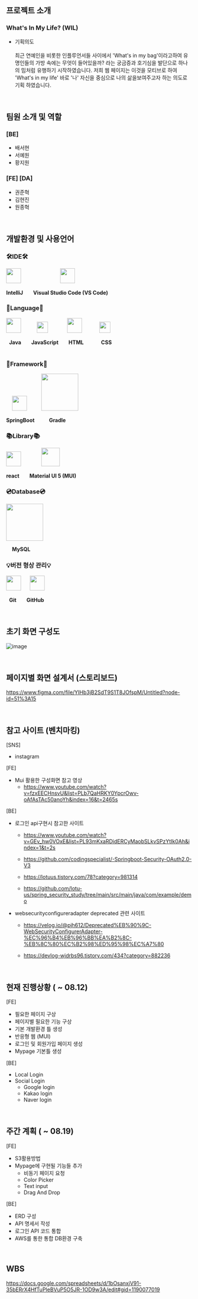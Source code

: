 ## 프로젝트 소개
### <strong>W</strong>hat's <strong>I</strong>n My <strong>L</strong>ife? (WIL) 

- 기획의도 <br><br>
최근 연예인을 비롯한 인플루언서들 사이에서 'What's in my bag'이라고하여 유명인들의 가방 속에는 무엇이 들어있을까? 라는 궁금증과 호기심을 발단으로 하나의 밈처럼 유행하기 시작하였습니다. 저희 웹 페이지는 이것을 모티브로 하여 'What's in my life' 바로 '나' 자신을 중심으로 나의 삶을보여주고자 하는 의도로 기획 하였습니다.

<br>

## 팀원 소개 및 역할 
### [BE]
 - 배서현
 - 서예원
 - 황지원

### [FE] [DA]
 - 권준혁
 - 김현진
 - 원종혁

<br>
 
## 개발환경 및 사용언어
### 🛠IDE🛠
<img src="https://upload.wikimedia.org/wikipedia/commons/9/9c/IntelliJ_IDEA_Icon.svg" width=40px> &nbsp;&nbsp;&nbsp;&nbsp;&nbsp;&nbsp;&nbsp;&nbsp;&nbsp;&nbsp;&nbsp;&nbsp;&nbsp;&nbsp;&nbsp;&nbsp;&nbsp;&nbsp;&nbsp;&nbsp;&nbsp;&nbsp;&nbsp;&nbsp;&nbsp; <img src="https://upload.wikimedia.org/wikipedia/commons/9/9a/Visual_Studio_Code_1.35_icon.svg" width=40px>

**IntelliJ** &nbsp;&nbsp;&nbsp;&nbsp;&nbsp; **Visual Studio Code (VS Code)**
<br>

### 💋Language💋
<img src="https://www.svgrepo.com/show/303388/java-4-logo.svg" width=40px> &nbsp;&nbsp;&nbsp;&nbsp;&nbsp;&nbsp;&nbsp;&nbsp;&nbsp; <img src="https://upload.wikimedia.org/wikipedia/commons/d/d4/Javascript-shield.svg" width=30px> &nbsp;&nbsp;&nbsp;&nbsp;&nbsp;&nbsp;&nbsp;&nbsp;&nbsp;&nbsp;&nbsp; <img src="https://upload.wikimedia.org/wikipedia/commons/6/61/HTML5_logo_and_wordmark.svg" width=40px> &nbsp;&nbsp;&nbsp;&nbsp;&nbsp;&nbsp;&nbsp;&nbsp;&nbsp;&nbsp; <img src="https://upload.wikimedia.org/wikipedia/commons/3/3d/CSS.3.svg" width=30px>

&nbsp; **Java** &nbsp;&nbsp;&nbsp;&nbsp;&nbsp; **JavaScript** &nbsp;&nbsp;&nbsp;&nbsp;&nbsp; **HTML** &nbsp;&nbsp;&nbsp;&nbsp;&nbsp;&nbsp;&nbsp;&nbsp;&nbsp;&nbsp; **CSS**  
<br>

### 🧱Framework🧱
&nbsp;&nbsp;&nbsp;&nbsp;<img src="https://img1.daumcdn.net/thumb/R800x0/?scode=mtistory2&fname=https%3A%2F%2Fblog.kakaocdn.net%2Fdn%2F3G7EJ%2FbtqBHUirjvP%2F2J0QLAxvw3yFKsSswQwDy1%2Fimg.png" width=40px> &nbsp;&nbsp;&nbsp;&nbsp;&nbsp;&nbsp;&nbsp;&nbsp; <img src="https://upload.wikimedia.org/wikipedia/commons/c/cb/Gradle_logo.png" width=100px>

**SpringBoot** &nbsp;&nbsp;&nbsp;&nbsp;&nbsp;&nbsp;&nbsp;&nbsp; **Gradle**
<br>

### 📚Library📚
<img src="https://upload.wikimedia.org/wikipedia/commons/a/a7/React-icon.svg" width=40px> &nbsp;&nbsp;&nbsp;&nbsp;&nbsp;&nbsp;&nbsp;&nbsp;&nbsp;&nbsp;&nbsp;&nbsp; <img src="https://v4.material-ui.com/static/logo.png" width=50px>

**react** &nbsp;&nbsp;&nbsp;&nbsp;&nbsp; **Material UI 5 (MUI)** 
<br>

### 💿Database💿
<img src="https://www.vectorlogo.zone/logos/mysql/mysql-official.svg" width=100px> 

&nbsp;&nbsp;&nbsp;&nbsp;**MySQL**
<br>

### 💡버전 형상 관리💡
<img src="https://upload.wikimedia.org/wikipedia/commons/thumb/3/3f/Git_icon.svg/1200px-Git_icon.svg.png" width=40px> &nbsp;&nbsp;&nbsp;&nbsp; <img src="https://simpleicons.org/icons/github.svg" width=40px>

&nbsp;&nbsp;**Git** &nbsp;&nbsp;&nbsp;&nbsp;&nbsp; **GitHub**

<br>

## 초기 화면 구성도
![image](https://user-images.githubusercontent.com/103519499/184104327-38966670-d1e7-420e-bf9a-30200a59d2a0.png)

<br>

## 페이지별 화면 설계서 (스토리보드)
https://www.figma.com/file/YIHb3jB2SdT9S1T8JOfspM/Untitled?node-id=51%3A15

<br>

## 참고 사이트 (벤치마킹)
[SNS]
- instagram

[FE]
- Mui 활용한 구성화면 참고 영상
    - https://www.youtube.com/watch?v=fzxEECHnsvU&list=PLb7QaHRKY0YpcrOwv-oAfAsTAc50anoYh&index=16&t=2465s

[BE]
- 로그인 api구현시 참고한 사이트

  - https://www.youtube.com/watch?v=GEv_hw0VOxE&list=PL93mKxaRDidERCyMaobSLkvSPzYtIk0Ah&index=1&t=2s

  - https://github.com/codingspecialist/-Springboot-Security-OAuth2.0-V3

  - https://lotuus.tistory.com/78?category=981314

  - https://github.com/lotu-us/spring_security_study/tree/main/src/main/java/com/example/demo

-  websecurityconfigureradapter deprecated 관련 사이트

    - https://velog.io/@pjh612/Deprecated%EB%90%9C-WebSecurityConfigurerAdapter-%EC%96%B4%EB%96%BB%EA%B2%8C-%EB%8C%80%EC%B2%98%ED%95%98%EC%A7%80

   - https://devlog-wjdrbs96.tistory.com/434?category=882236

<br>

## 현재 진행상황 ( ~ 08.12)
[FE] 
- 필요한 페이지 구상
- 페이지별 필요한 기능 구상
- 기본 개발환경 틀 생성
- 반응형 웹 (MUI)
- 로그인 및 회원가입 페이지 생성
- Mypage 기본틀 생성

[BE]
- Local Login 
- Social Login
    - Google login
    - Kakao login
    - Naver login

<br>

## 주간 계획 ( ~ 08.19)
[FE] 
- S3활용방법
- Mypage에 구현될 기능들 추가
    - 비동기 페이지 요청
    - Color Picker
    - Text input 
    - Drag And Drop

[BE]
- ERD 구성
- API 명세서 작성
- 로그인 API 코드 통합
- AWS를 통한 통합 DB환경 구축

<br>

## WBS
https://docs.google.com/spreadsheets/d/1bOsanxjV91-35bERrX4HfTuPIeBVuP5O5JR-1OD9w3A/edit#gid=1190077019
